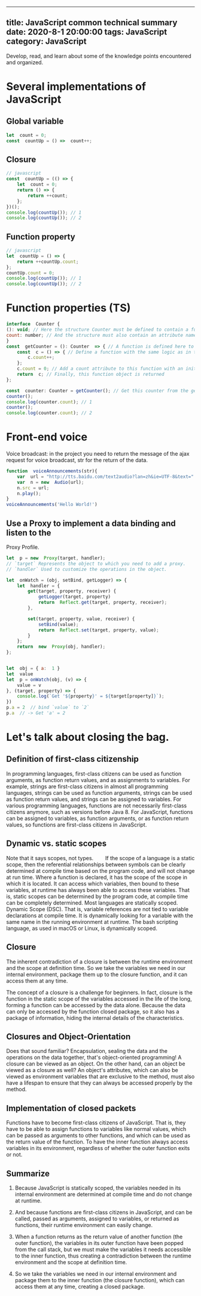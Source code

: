 
---
title: JavaScript common technical summary
date: 2020-8-1 20:00:00
tags:  JavaScript
category: JavaScript
---
Develop, read, and learn about some of the knowledge points encountered and organized.
# Several implementations of JavaScript 

## Global variable
```JavaScript
let  count = 0;
const  countUp = () =>  count++;
```

## Closure
```JavaScript
// javascript
const  countUp = (() => {
    let  count = 0;
    return () => {
        return ++count;
    };
})();
console.log(countUp()); // 1
console.log(countUp()); // 2
```

## Function property
```JavaScript
// javascript
let  countUp = () => {
    return ++countUp.count;
};
countUp.count = 0;
console.log(countUp()); // 1
console.log(countUp()); // 2
```

# Function properties (TS)
```JavaScript
interface  Counter {
(): void; // Here the structure Counter must be defined to contain a function, which is required to have no parameters and a return value of void, i.e. no return value
count: number; // And the structure must also contain an attribute named count, with a value of type number.
}
const  getCounter = (): Counter  => { // A function is defined here to return this counter.
    const  c = () => { // Define a function with the same logic as in the previous example.
        c.count++;
    };
    c.count = 0; // Add a count attribute to this function with an initial value of 0.
    return  c; // Finally, this function object is returned
};

const  counter: Counter = getCounter(); // Get this counter from the getCounter function
counter();
console.log(counter.count); // 1
counter();
console.log(counter.count); // 2
```

# Front-end voice
Voice broadcast: in the project you need to return the message of the ajax request for voice broadcast, str for the return of the data.

```JavaScript
function  voiceAnnouncements(str){
    var  url = "http://tts.baidu.com/text2audio?lan=zh&ie=UTF-8&text=" + encodeURI(str);
    var  n = new  Audio(url);
    n.src = url;
    n.play();
}
voiceAnnouncements('Hello World!')
```

## Use a Proxy to implement a data binding and listen to the
Proxy Profile.

```JavaScript
let  p = new  Proxy(target, handler);
// `target` Represents the object to which you need to add a proxy.
// `handler` Used to customize the operations in the object.
```

```JavaScript
let  onWatch = (obj, setBind, getLogger) => {
    let  handler = {
        get(target, property, receiver) {
            getLogger(target, property)
            return  Reflect.get(target, property, receiver);
        },

        set(target, property, value, receiver) {
            setBind(value);
            return  Reflect.set(target, property, value);
        }
    };
    return  new  Proxy(obj, handler);
};


let  obj = { a:  1 }
let  value
let  p = onWatch(obj, (v) => {
    value = v
}, (target, property) => {
    console.log(`Get '${property}' = ${target[property]}`);
})
p.a = 2  // bind `value` to `2`
p.a  // -> Get 'a' = 2
```

# Let's talk about closing the bag.

## Definition of first-class citizenship
  In programming languages, first-class citizens can be used as function arguments, as function return values, and as assignments to variables. For example, strings are first-class citizens in almost all programming languages, strings can be used as function arguments, strings can be used as function return values, and strings can be assigned to variables. For various programming languages, functions are not necessarily first-class citizens anymore, such as versions before Java 8. For JavaScript, functions can be assigned to variables, as function arguments, or as function return values, so functions are first-class citizens in JavaScript.

## Dynamic vs. static scopes

Note that it says scopes, not types.
  If the scope of a language is a static scope, then the referential relationships between symbols can be clearly determined at compile time based on the program code, and will not change at run time. Where a function is declared, it has the scope of the scope in which it is located. It can access which variables, then bound to these variables, at runtime has always been able to access these variables. That is, static scopes can be determined by the program code, at compile time can be completely determined. Most languages are statically scoped.
  Dynamic Scope (DSC). That is, variable references are not tied to variable declarations at compile time. It is dynamically looking for a variable with the same name in the running environment at runtime. The bash scripting language, as used in macOS or Linux, is dynamically scoped.

## Closure
  The inherent contradiction of a closure is between the runtime environment and the scope at definition time. So we take the variables we need in our internal environment, package them up to the closure function, and it can access them at any time.

  The concept of a closure is a challenge for beginners. In fact, closure is the function in the static scope of the variables accessed in the life of the long, forming a function can be accessed by the data alone. Because the data can only be accessed by the function closed package, so it also has a package of information, hiding the internal details of the characteristics.

## Closures and Object-Orientation
  Does that sound familiar? Encapsulation, sealing the data and the operations on the data together, that's object-oriented programming! A closure can be viewed as an object. On the other hand, can an object be viewed as a closure as well? An object's attributes, which can also be viewed as environment variables that are exclusive to the method, must also have a lifespan to ensure that they can always be accessed properly by the method.

## Implementation of closed packets
Functions have to become first-class citizens of JavaScript. That is, they have to be able to assign functions to variables like normal values, which can be passed as arguments to other functions, and which can be used as the return value of the function.
To have the inner function always access variables in its environment, regardless of whether the outer function exits or not.

## Summarize

1. Because JavaScript is statically scoped, the variables needed in its internal environment are determined at compile time and do not change at runtime.

2. And because functions are first-class citizens in JavaScript, and can be called, passed as arguments, assigned to variables, or returned as functions, their runtime environment can easily change.

3. When a function returns as the return value of another function (the outer function), the variables in its outer function have been popped from the call stack, but we must make the variables it needs accessible to the inner function, thus creating a contradiction between the runtime environment and the scope at definition time.

4. So we take the variables we need in our internal environment and package them to the inner function (the closure function), which can access them at any time, creating a closed package.